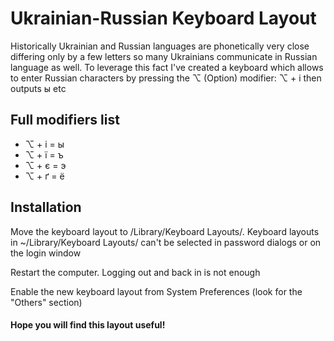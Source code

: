 # Ukrainian-Russian Keyboard Layout

Historically Ukrainian and Russian languages are phonetically very close differing only by a few letters so many Ukrainians communicate in Russian language as well. To leverage this fact I've created a keyboard which allows to enter Russian characters by pressing the ⌥  (Option) modifier: ⌥ + і then outputs ы etc

## Full modifiers list
* ⌥ + і = ы
* ⌥ + ї = ъ
* ⌥ + є = э
* ⌥ + ґ = ё

## Installation

Move the keyboard layout to /Library/Keyboard Layouts/. Keyboard layouts in ~/Library/Keyboard Layouts/ can't be selected in password dialogs or on the login window

Restart the computer. Logging out and back in is not enough

Enable the new keyboard layout from System Preferences (look for the "Others" section)

#### Hope you will find this layout useful!
